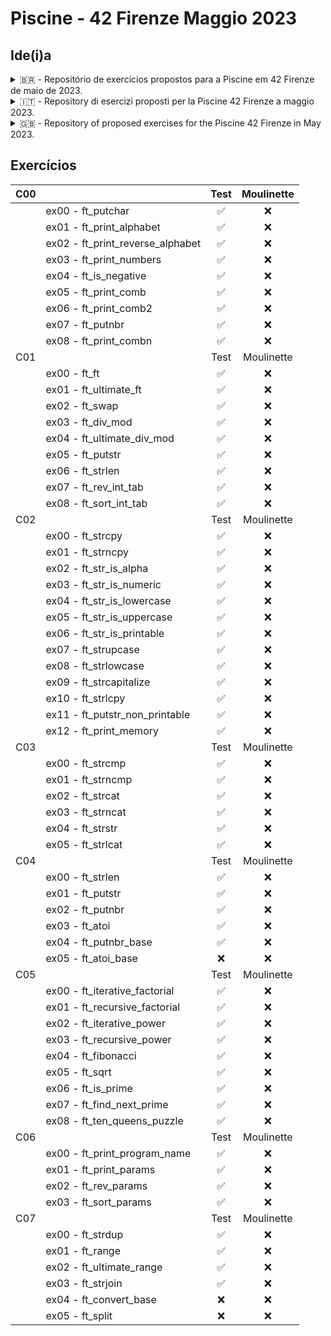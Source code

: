 # Piscine - 42 Firenze Maggio 2023

## Ide(i)a

<details><summary>🇧🇷 - Repositório de exercícios propostos para a Piscine em 42 Firenze de maio de 2023.</summary>
A ideia é de compartilhar conhecimento e aprender a trabalhar com o Github.
Portanto, se encontrar qualquer erro, uma forma melhor de resolver um exercício ou resolver um que ainda não está disponível, sinta-se a vontade para criar uma Issue, enviar um Pull Request ou até mesmo um email.
</details>

<details><summary>🇮🇹 - Repository di esercizi proposti per la Piscine 42 Firenze a maggio 2023.</summary>
L'idea è condividere conoscenza e imparare a lavorare con Github.
Pertanto, se trovi qualsiasi errore, un modo migliore per risolvere un esercizio o vuoi risolverne uno che non è ancora disponibile, sentiti libero di creare un Issue, inviare una Pull Request o persino una email.
</details>

<details><summary>🇬🇧 - Repository of proposed exercises for the Piscine 42 Firenze in May 2023.</summary>
The idea is to share knowledge and learn to work with Github.
So, if you find any errors, a better way to solve an exercise, or want to solve one that is not yet available, feel free to create an Issue, submit a Pull Request, or even send an email.
</details>

## Exercícios

|C00|                                    | Test | Moulinette |
|:-:|------------------------------------|:----:|:----------:|
|   | ex00 - ft_putchar                  | ✅   | ❌         |
|   | ex01 - ft_print_alphabet           | ✅   | ❌         |
|   | ex02 - ft_print_reverse_alphabet   | ✅   | ❌         |
|   | ex03 - ft_print_numbers            | ✅   | ❌         |
|   | ex04 - ft_is_negative              | ✅   | ❌         |
|   | ex05 - ft_print_comb               | ✅   | ❌         |
|   | ex06 - ft_print_comb2              | ✅   | ❌         |
|   | ex07 - ft_putnbr                   | ✅   | ❌         |
|   | ex08 - ft_print_combn              | ✅   | ❌         |
|C01|                                    | Test | Moulinette |
|   | ex00 - ft_ft                       | ✅   | ❌         |
|   | ex01 - ft_ultimate_ft              | ✅   | ❌         |
|   | ex02 - ft_swap                     | ✅   | ❌         |
|   | ex03 - ft_div_mod                  | ✅   | ❌         |
|   | ex04 - ft_ultimate_div_mod         | ✅   | ❌         |
|   | ex05 - ft_putstr                   | ✅   | ❌         |
|   | ex06 - ft_strlen                   | ✅   | ❌         |
|   | ex07 - ft_rev_int_tab              | ✅   | ❌         |
|   | ex08 - ft_sort_int_tab             | ✅   | ❌         |
|C02|                                    | Test | Moulinette |
|   | ex00 - ft_strcpy                   | ✅   | ❌         |
|   | ex01 - ft_strncpy                  | ✅   | ❌         |
|   | ex02 - ft_str_is_alpha             | ✅   | ❌         |
|   | ex03 - ft_str_is_numeric           | ✅   | ❌         |
|   | ex04 - ft_str_is_lowercase         | ✅   | ❌         |
|   | ex05 - ft_str_is_uppercase         | ✅   | ❌         |
|   | ex06 - ft_str_is_printable         | ✅   | ❌         |
|   | ex07 - ft_strupcase                | ✅   | ❌         |
|   | ex08 - ft_strlowcase               | ✅   | ❌         |
|   | ex09 - ft_strcapitalize            | ✅   | ❌         |
|   | ex10 - ft_strlcpy                  | ✅   | ❌         |
|   | ex11 - ft_putstr_non_printable     | ✅   | ❌         |
|   | ex12 - ft_print_memory             | ✅   | ❌         |
|C03|                                    | Test | Moulinette |
|   | ex00 - ft_strcmp                   | ✅   | ❌         |
|   | ex01 - ft_strncmp                  | ✅   | ❌         |
|   | ex02 - ft_strcat                   | ✅   | ❌         |
|   | ex03 - ft_strncat                  | ✅   | ❌         |
|   | ex04 - ft_strstr                   | ✅   | ❌         |
|   | ex05 - ft_strlcat                  | ✅   | ❌         |
|C04|                                    | Test | Moulinette |
|   | ex00 - ft_strlen                   | ✅   | ❌         |
|   | ex01 - ft_putstr                   | ✅   | ❌         |
|   | ex02 - ft_putnbr                   | ✅   | ❌         |
|   | ex03 - ft_atoi                     | ✅   | ❌         |
|   | ex04 - ft_putnbr_base              | ✅   | ❌         |
|   | ex05 - ft_atoi_base                | ❌   | ❌         |
|C05|                                    | Test | Moulinette |
|   | ex00 - ft_iterative_factorial      | ✅   | ❌         |
|   | ex01 - ft_recursive_factorial      | ✅   | ❌         |
|   | ex02 - ft_iterative_power          | ✅   | ❌         |
|   | ex03 - ft_recursive_power          | ✅   | ❌         |
|   | ex04 - ft_fibonacci                | ✅   | ❌         |
|   | ex05 - ft_sqrt                     | ✅   | ❌         |
|   | ex06 - ft_is_prime                 | ✅   | ❌         |
|   | ex07 - ft_find_next_prime          | ✅   | ❌         |
|   | ex08 - ft_ten_queens_puzzle        | ✅   | ❌         |
|C06|                                    | Test | Moulinette |
|   | ex00 - ft_print_program_name       | ✅   | ❌         |
|   | ex01 - ft_print_params             | ✅   | ❌         |
|   | ex02 - ft_rev_params               | ✅   | ❌         |
|   | ex03 - ft_sort_params              | ✅   | ❌         |
|C07|                                    | Test | Moulinette |
|   | ex00 - ft_strdup                   | ✅   | ❌         |
|   | ex01 - ft_range                    | ✅   | ❌         |
|   | ex02 - ft_ultimate_range           | ✅   | ❌         |
|   | ex03 - ft_strjoin                  | ✅   | ❌         |
|   | ex04 - ft_convert_base             | ❌   | ❌         |
|   | ex05 - ft_split                    | ❌   | ❌         |
